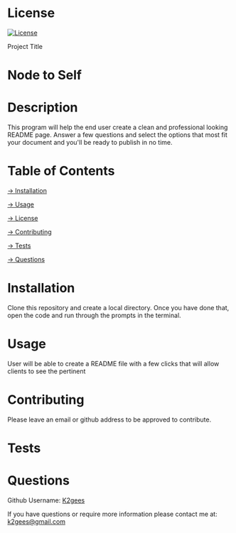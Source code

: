 
  # License
  [![License](https://img.shields.io/badge/License-Boost%201.0-lightblue.svg)](https://www.boost.org/LICENSE_1_0.txt)

   Project Title
 # Node to Self

  # Description
  This program will help the end user create a clean and professional looking README page.  Answer a few questions and select the options that most fit your document and you'll be ready to publish in no time.

  # Table of Contents
  
  [→ Installation](#installation)

  [→ Usage](#usage)

  [→ License](#license)

  [→ Contributing](#contributing)

  [→ Tests](#tests)

  [→ Questions](#Questions)

  # Installation
  Clone this repository and create a local directory.  Once you have done that, open the code and run through the prompts in the terminal.

  # Usage
  User will be able to create a README file with a few clicks that will allow clients to see the pertinent 

  # Contributing
  Please leave an email or github address to be approved to contribute.

  # Tests
  

  # Questions
 Github Username: [K2gees](github.com/k2gees)
  
  If you have questions or require more information please contact me at: k2gees@gmail.com
